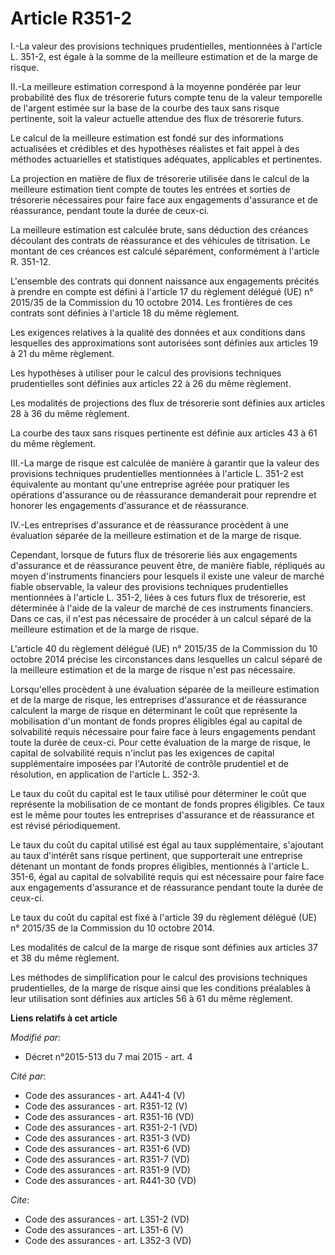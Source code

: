 # Article R351-2

I.-La valeur des provisions techniques prudentielles, mentionnées à l'article L. 351-2, est égale à la somme de la meilleure
estimation et de la marge de risque. 

II.-La meilleure estimation correspond à la moyenne pondérée par leur probabilité des flux de trésorerie futurs compte tenu
de la valeur temporelle de l'argent estimée sur la base de la courbe des taux sans risque pertinente, soit la valeur actuelle
attendue des flux de trésorerie futurs. 

Le calcul de la meilleure estimation est fondé sur des informations actualisées et crédibles et des hypothèses réalistes et
fait appel à des méthodes actuarielles et statistiques adéquates, applicables et pertinentes. 

La projection en matière de flux de trésorerie utilisée dans le calcul de la meilleure estimation tient compte de toutes les
entrées et sorties de trésorerie nécessaires pour faire face aux engagements d'assurance et de réassurance, pendant toute la
durée de ceux-ci. 

La meilleure estimation est calculée brute, sans déduction des créances découlant des contrats de réassurance et des
véhicules de titrisation. Le montant de ces créances est calculé séparément, conformément à l'article R. 351-12. 

L'ensemble des contrats qui donnent naissance aux engagements précités à prendre en compte est défini à l'article 17 du
règlement délégué (UE) n° 2015/35 de la Commission du 10 octobre 2014. Les frontières de ces contrats sont définies à
l'article 18 du même règlement. 

Les exigences relatives à la qualité des données et aux conditions dans lesquelles des approximations sont autorisées sont
définies aux articles 19 à 21 du même règlement. 

Les hypothèses à utiliser pour le calcul des provisions techniques prudentielles sont définies aux articles 22 à 26 du même
règlement. 

Les modalités de projections des flux de trésorerie sont définies aux articles 28 à 36 du même règlement. 

La courbe des taux sans risques pertinente est définie aux articles 43 à 61 du même règlement. 

III.-La marge de risque est calculée de manière à garantir que la valeur des provisions techniques prudentielles mentionnées
à l'article L. 351-2 est équivalente au montant qu'une entreprise agréée pour pratiquer les opérations d'assurance ou de
réassurance demanderait pour reprendre et honorer les engagements d'assurance et de réassurance. 

IV.-Les entreprises d'assurance et de réassurance procèdent à une évaluation séparée de la meilleure estimation et de la
marge de risque. 

Cependant, lorsque de futurs flux de trésorerie liés aux engagements d'assurance et de réassurance peuvent être, de manière
fiable, répliqués au moyen d'instruments financiers pour lesquels il existe une valeur de marché fiable observable, la valeur
des provisions techniques prudentielles mentionnées à l'article L. 351-2, liées à ces futurs flux de trésorerie, est
déterminée à l'aide de la valeur de marché de ces instruments financiers. Dans ce cas, il n'est pas nécessaire de procéder à
un calcul séparé de la meilleure estimation et de la marge de risque. 

L'article 40 du règlement délégué (UE) n° 2015/35 de la Commission du 10 octobre 2014 précise les circonstances dans
lesquelles un calcul séparé de la meilleure estimation et de la marge de risque n'est pas nécessaire. 

Lorsqu'elles procèdent à une évaluation séparée de la meilleure estimation et de la marge de risque, les entreprises
d'assurance et de réassurance calculent la marge de risque en déterminant le coût que représente la mobilisation d'un montant
de fonds propres éligibles égal au capital de solvabilité requis nécessaire pour faire face à leurs engagements pendant toute
la durée de ceux-ci. Pour cette évaluation de la marge de risque, le capital de solvabilité requis n'inclut pas les exigences
de capital supplémentaire imposées par l'Autorité de contrôle prudentiel et de résolution, en application de l'article L.
352-3. 

Le taux du coût du capital est le taux utilisé pour déterminer le coût que représente la mobilisation de ce montant de fonds
propres éligibles. Ce taux est le même pour toutes les entreprises d'assurance et de réassurance et est révisé
périodiquement. 

Le taux du coût du capital utilisé est égal au taux supplémentaire, s'ajoutant au taux d'intérêt sans risque pertinent, que
supporterait une entreprise détenant un montant de fonds propres éligibles, mentionnés à l'article L. 351-6, égal au capital
de solvabilité requis qui est nécessaire pour faire face aux engagements d'assurance et de réassurance pendant toute la durée
de ceux-ci. 

Le taux du coût du capital est fixé à l'article 39 du règlement délégué (UE) n° 2015/35 de la Commission du 10 octobre 2014. 

Les modalités de calcul de la marge de risque sont définies aux articles 37 et 38 du même règlement. 

Les méthodes de simplification pour le calcul des provisions techniques prudentielles, de la marge de risque ainsi que les
conditions préalables à leur utilisation sont définies aux articles 56 à 61 du même règlement.

**Liens relatifs à cet article**

_Modifié par_:

  - Décret n°2015-513 du 7 mai 2015 - art. 4

_Cité par_:

  - Code des assurances - art. A441-4 (V)
  - Code des assurances - art. R351-12 (V)
  - Code des assurances - art. R351-16 (VD)
  - Code des assurances - art. R351-2-1 (VD)
  - Code des assurances - art. R351-3 (VD)
  - Code des assurances - art. R351-6 (VD)
  - Code des assurances - art. R351-7 (VD)
  - Code des assurances - art. R351-9 (VD)
  - Code des assurances - art. R441-30 (VD)

_Cite_:

  - Code des assurances - art. L351-2 (VD)
  - Code des assurances - art. L351-6 (V)
  - Code des assurances - art. L352-3 (VD)
